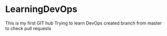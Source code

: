 # LearningDevOps
This is my first GIT hub
Trying to learn DevOps
created branch from master to check pull requests
